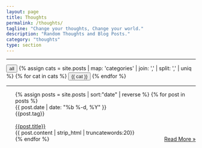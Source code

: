 ```yaml
---
layout: page
title: Thoughts
permalink: /thoughts/
tagline: "Change your thoughts, Change your world."
description: "Random Thoughts and Blog Posts."
category: "thoughts"
type: section
---
```


<script>
  function toggleDiv(divId) {
     $("."+divId).toggle();
  }
  function showDiv(divId) {
     $("."+divId).show();
     $("button").removeClass('active');
  }
</script>

<hr><div style="display:inline;">
  <button class="cat-button" onclick="showDiv('postContent');"><i class="fa fa-folder-o fa-lg" aria-hidden="true"></i><a> all</a></button>
  {% assign cats =  site.posts | map: 'categories' | join: ','  | split: ',' | uniq %}
  {% for cat in cats %}
  <button class="cat-button" onclick="toggleDiv('{{ cat }}');jQuery(this).toggleClass('active');"><i class="fa fa-folder-o fa-lg" aria-hidden="true"></i><a> {{ cat }}</a></button>
  {% endfor %}
</div><hr>

<ul class="post-list" >
  {% assign posts = site.posts | sort:"date" | reverse %}
  {% for post in posts %}
  <div class="post postContent {{ post.categories }}">
    <div  class="postDate"><time datetime="{{ post.date | date_to_xmlschema }}" itemprop="datePublished">{{ post.date | date: "%b %-d, %Y" }}</time>
    </div>
    <div class="postTag">
      {{post.tag}}
    </div>
    <br>
    <div class="postTitle">
    <a class='postLink' href="{{site.url}}{{site.baseurl}}{{post.url}}">{{post.title}}</a>
    </div>
    <div class="postExt">
   {{ post.content | strip_html | truncatewords:20}}
    </div>
    <span class="page-link" style="float:right" ><a href="{{site.url}}{{site.baseurl}}{{post.url}}">Read More »</a></span>
  </div>
	{% endfor %}

</ul>
